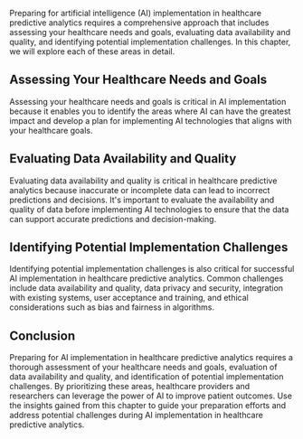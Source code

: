 

Preparing for artificial intelligence (AI) implementation in healthcare predictive analytics requires a comprehensive approach that includes assessing your healthcare needs and goals, evaluating data availability and quality, and identifying potential implementation challenges. In this chapter, we will explore each of these areas in detail.

Assessing Your Healthcare Needs and Goals
-----------------------------------------

Assessing your healthcare needs and goals is critical in AI implementation because it enables you to identify the areas where AI can have the greatest impact and develop a plan for implementing AI technologies that aligns with your healthcare goals.

Evaluating Data Availability and Quality
----------------------------------------

Evaluating data availability and quality is critical in healthcare predictive analytics because inaccurate or incomplete data can lead to incorrect predictions and decisions. It's important to evaluate the availability and quality of data before implementing AI technologies to ensure that the data can support accurate predictions and decision-making.

Identifying Potential Implementation Challenges
-----------------------------------------------

Identifying potential implementation challenges is also critical for successful AI implementation in healthcare predictive analytics. Common challenges include data availability and quality, data privacy and security, integration with existing systems, user acceptance and training, and ethical considerations such as bias and fairness in algorithms.

Conclusion
----------

Preparing for AI implementation in healthcare predictive analytics requires a thorough assessment of your healthcare needs and goals, evaluation of data availability and quality, and identification of potential implementation challenges. By prioritizing these areas, healthcare providers and researchers can leverage the power of AI to improve patient outcomes. Use the insights gained from this chapter to guide your preparation efforts and address potential challenges during AI implementation in healthcare predictive analytics.
